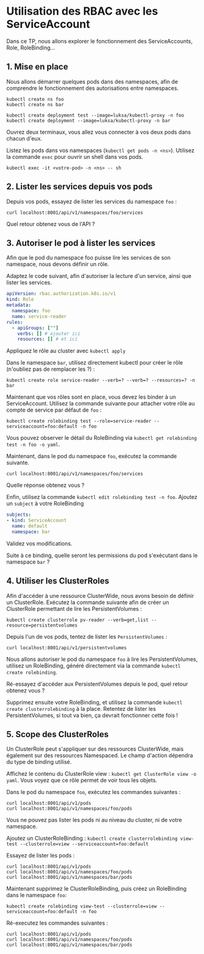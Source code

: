 # Utilisation des RBAC avec les ServiceAccount

Dans ce TP, nous allons explorer le fonctionnement des ServiceAccounts, Role, RoleBinding...

## 1. Mise en place

Nous allons démarrer quelques pods dans des namespaces, afin de comprendre le fonctionnement des autorisations entre namespaces.

```shell
kubectl create ns foo
kubectl create ns bar
```

```shell
kubectl create deployment test --image=luksa/kubectl-proxy -n foo
kubectl create deployment --image=luksa/kubectl-proxy -n bar
```

Ouvrez deux terminaux, vous allez vous connecter à vos deux pods dans chacun d'eux.

Listez les pods dans vos namespaces (`kubectl get pods -n <ns>`).
Utilisez la commande `exec` pour ouvrir un shell dans vos pods.

```shell
kubectl exec -it <votre-pod> -n <ns> -- sh
```

## 2. Lister les services depuis vos pods

Depuis vos pods, essayez de lister les services du namespace `foo` :
```shell
curl localhost:8001/api/v1/namespaces/foo/services
```

Quel retour obtenez vous de l'API ?

## 3. Autoriser le pod à lister les services

Afin que le pod du namespace foo puisse lire les services de son namespace, nous devons définir un rôle.

Adaptez le code suivant, afin d'autoriser la lecture d'un service, ainsi que lister les services.

```yaml
apiVersion: rbac.authorization.k8s.io/v1
kind: Role
metadata:
  namespace: foo
  name: service-reader
rules:
  - apiGroups: [""]
    verbs: [] # ajouter ici
    resources: [] # et ici
```

Appliquez le rôle au cluster avec `kubectl apply`

Dans le namespace `bar`, utilisez directement kubectl pour créer le rôle (n'oubliez pas de remplacer les ?) :
```shell
kubectl create role service-reader --verb=? --verb=? --resources=? -n bar
```

Maintenant que vos rôles sont en place, vous devez les binder à un ServiceAccount.
Utilisez la commande suivante pour attacher votre rôle au compte de service par défaut de `foo` :
```shell
kubectl create rolebinding test --role=service-reader --serviceaccount=foo:default -n foo
```

Vous pouvez observer le détail du RoleBinding via `kubectl get rolebinding test -n foo -o yaml`.

Maintenant, dans le pod du namespace `foo`, exécutez la commande suivante.

```shell
curl localhost:8001/api/v1/namespaces/foo/services
```

Quelle réponse obtenez vous ?

Enfin, utilisez la commande `kubectl edit rolebinding test -n foo`. 
Ajoutez un `subject` à votre RoleBinding
```yaml
subjects:
- kind: ServiceAccount
  name: default
  namespace: bar
``` 
Validez vos modifications.

Suite à ce binding, quelle seront les permissions du pod s'exécutant dans le namespace `bar` ?

## 4. Utiliser les ClusterRoles

Afin d'accéder à une ressource ClusterWide, nous avons besoin de définir un ClusterRole. Exécutez la commande suivante afin de créer un ClusterRole permettant de lire les PersistentVolumes :

```shell
kubectl create clusterrole pv-reader --verb=get,list --resource=persistentvolumes
```

Depuis l'un de vos pods, tentez de lister les `PersistentVolumes` :
```shell
curl localhost:8001/api/v1/persistentvolumes
```

Nous allons autoriser le pod du namespace `foo` à lire les PersistentVolumes, utilisez un RoleBinding, généré directement via la commande `kubectl create rolebinding`.

Ré-essayez d'accéder aux PersistentVolumes depuis le pod, quel retour obtenez vous ?

Supprimez ensuite votre RoleBinding, et utilisez la commande `kubectl create clusterrolebinding` à la place.
Retentez de lister les PersistentVolumes, si tout va bien, ça devrait fonctionner cette fois !

## 5. Scope des ClusterRoles

Un ClusterRole peut s'appliquer sur des ressources ClusterWide, mais également sur des ressources Namespaced. 
Le champ d'action dépendra du type de binding utilisé.

Affichez le contenu du ClusterRole view : `kubectl get ClusterRole view -o yaml`.
Vous voyez que ce rôle permet de voir tous les objets.

Dans le pod du namespace `foo`, exécutez les commandes suivantes :
```shell
curl localhost:8001/api/v1/pods
curl localhost:8001/api/v1/namespaces/foo/pods 
```

Vous ne pouvez pas lister les pods ni au niveau du cluster, ni de votre namespace.

Ajoutez un ClusterRoleBinding : `kubectl create clusterrolebinding view-test --clusterrole=view --serviceaccount=foo:default`

Essayez de lister les pods :
```shell
curl localhost:8001/api/v1/pods
curl localhost:8001/api/v1/namespaces/foo/pods
curl localhost:8001/api/v1/namespaces/bar/pods 
```

Maintenant supprimez le ClusterRoleBinding, puis créez un RoleBinding dans le namespace `foo`:
```shell
kubectl create rolebinding view-test --clusterrole=view --serviceaccount=foo:default -n foo
```

Ré-executez les commandes suivantes :
```shell
curl localhost:8001/api/v1/pods
curl localhost:8001/api/v1/namespaces/foo/pods
curl localhost:8001/api/v1/namespaces/bar/pods 
```
